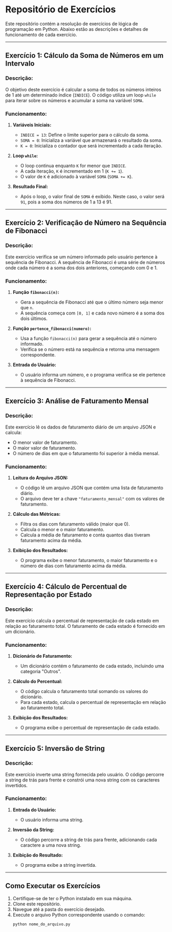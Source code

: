 # Repositório de Exercícios

Este repositório contém a resolução de exercícios de lógica de programação em Python. Abaixo estão as descrições e detalhes de funcionamento de cada exercício.

---

## Exercício 1: Cálculo da Soma de Números em um Intervalo

### Descrição:
O objetivo deste exercício é calcular a soma de todos os números inteiros de 1 até um determinado índice (`INDICE`). O código utiliza um loop `while` para iterar sobre os números e acumular a soma na variável `SOMA`.

### Funcionamento:
1. **Variáveis Iniciais:**
   - `INDICE = 13`: Define o limite superior para o cálculo da soma.
   - `SOMA = 0`: Inicializa a variável que armazenará o resultado da soma.
   - `K = 0`: Inicializa o contador que será incrementado a cada iteração.

2. **Loop `while`:**
   - O loop continua enquanto `K` for menor que `INDICE`.
   - A cada iteração, `K` é incrementado em 1 (`K += 1`).
   - O valor de `K` é adicionado à variável `SOMA` (`SOMA += K`).

3. **Resultado Final:**
   - Após o loop, o valor final de `SOMA` é exibido. Neste caso, o valor será `91`, pois a soma dos números de 1 a 13 é 91.

---

## Exercício 2: Verificação de Número na Sequência de Fibonacci

### Descrição:
Este exercício verifica se um número informado pelo usuário pertence à sequência de Fibonacci. A sequência de Fibonacci é uma série de números onde cada número é a soma dos dois anteriores, começando com 0 e 1.

### Funcionamento:
1. **Função `fibonacci(n)`:**
   - Gera a sequência de Fibonacci até que o último número seja menor que `n`.
   - A sequência começa com `[0, 1]` e cada novo número é a soma dos dois últimos.

2. **Função `pertence_fibonacci(numero)`:**
   - Usa a função `fibonacci(n)` para gerar a sequência até o número informado.
   - Verifica se o número está na sequência e retorna uma mensagem correspondente.

3. **Entrada do Usuário:**
   - O usuário informa um número, e o programa verifica se ele pertence à sequência de Fibonacci.

---

## Exercício 3: Análise de Faturamento Mensal

### Descrição:
Este exercício lê os dados de faturamento diário de um arquivo JSON e calcula:
- O menor valor de faturamento.
- O maior valor de faturamento.
- O número de dias em que o faturamento foi superior à média mensal.

### Funcionamento:
1. **Leitura do Arquivo JSON:**
   - O código lê um arquivo JSON que contém uma lista de faturamento diário.
   - O arquivo deve ter a chave `"faturamento_mensal"` com os valores de faturamento.

2. **Cálculo das Métricas:**
   - Filtra os dias com faturamento válido (maior que 0).
   - Calcula o menor e o maior faturamento.
   - Calcula a média de faturamento e conta quantos dias tiveram faturamento acima da média.

3. **Exibição dos Resultados:**
   - O programa exibe o menor faturamento, o maior faturamento e o número de dias com faturamento acima da média.

---

## Exercício 4: Cálculo de Percentual de Representação por Estado

### Descrição:
Este exercício calcula o percentual de representação de cada estado em relação ao faturamento total. O faturamento de cada estado é fornecido em um dicionário.

### Funcionamento:
1. **Dicionário de Faturamento:**
   - Um dicionário contém o faturamento de cada estado, incluindo uma categoria "Outros".

2. **Cálculo do Percentual:**
   - O código calcula o faturamento total somando os valores do dicionário.
   - Para cada estado, calcula o percentual de representação em relação ao faturamento total.

3. **Exibição dos Resultados:**
   - O programa exibe o percentual de representação de cada estado.

---

## Exercício 5: Inversão de String

### Descrição:
Este exercício inverte uma string fornecida pelo usuário. O código percorre a string de trás para frente e constrói uma nova string com os caracteres invertidos.

### Funcionamento:
1. **Entrada do Usuário:**
   - O usuário informa uma string.

2. **Inversão da String:**
   - O código percorre a string de trás para frente, adicionando cada caractere a uma nova string.

3. **Exibição do Resultado:**
   - O programa exibe a string invertida.

---

## Como Executar os Exercícios

1. Certifique-se de ter o Python instalado em sua máquina.
2. Clone este repositório.
3. Navegue até a pasta do exercício desejado.
4. Execute o arquivo Python correspondente usando o comando:
   ```bash
   python nome_do_arquivo.py
   ```
 
